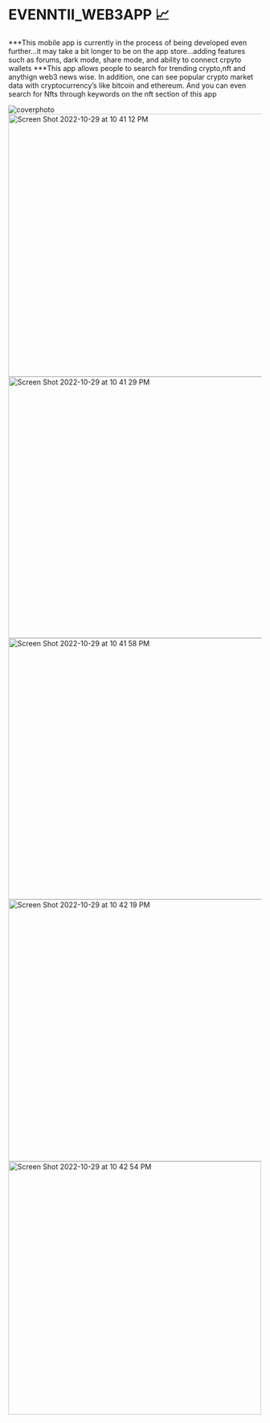 # EVENNTII_WEB3APP 📈
***This mobile app is currently in the process of being developed  even further...it may take a bit longer to be on the app store...adding features such as forums, dark mode, share mode, and ability to connect crpyto wallets
***This app allows people to search for trending crypto,nft and anythign web3 news wise. In addition, one can see popular crypto market data with cryptocurrency’s like bitcoin and ethereum.  And you can even search for Nfts through keywords on the nft section of this app 

![coverphoto](https://user-images.githubusercontent.com/73265655/198903951-093611a3-a145-4680-b9d7-e5150b253870.png)
<img width="522" alt="Screen Shot 2022-10-29 at 10 41 12 PM" src="https://user-images.githubusercontent.com/73265655/198860084-d9d44a3f-25e5-42d9-83d8-3cfa4f122485.png">
<img width="519" alt="Screen Shot 2022-10-29 at 10 41 29 PM" src="https://user-images.githubusercontent.com/73265655/198860088-1accb468-f3d9-44e0-aaa9-92798b35f265.png">
<img width="519" alt="Screen Shot 2022-10-29 at 10 41 58 PM" src="https://user-images.githubusercontent.com/73265655/198860101-c25b47a9-65ea-4921-b776-fb9dc0922dc0.png">
<img width="520" alt="Screen Shot 2022-10-29 at 10 42 19 PM" src="https://user-images.githubusercontent.com/73265655/198860119-910afbcb-d4c1-4cc5-96ba-be30bb562c02.png">
<img width="503" alt="Screen Shot 2022-10-29 at 10 42 54 PM" src="https://user-images.githubusercontent.com/73265655/198860139-f6e80d34-044a-4135-ba98-09ac216b1df4.png">
